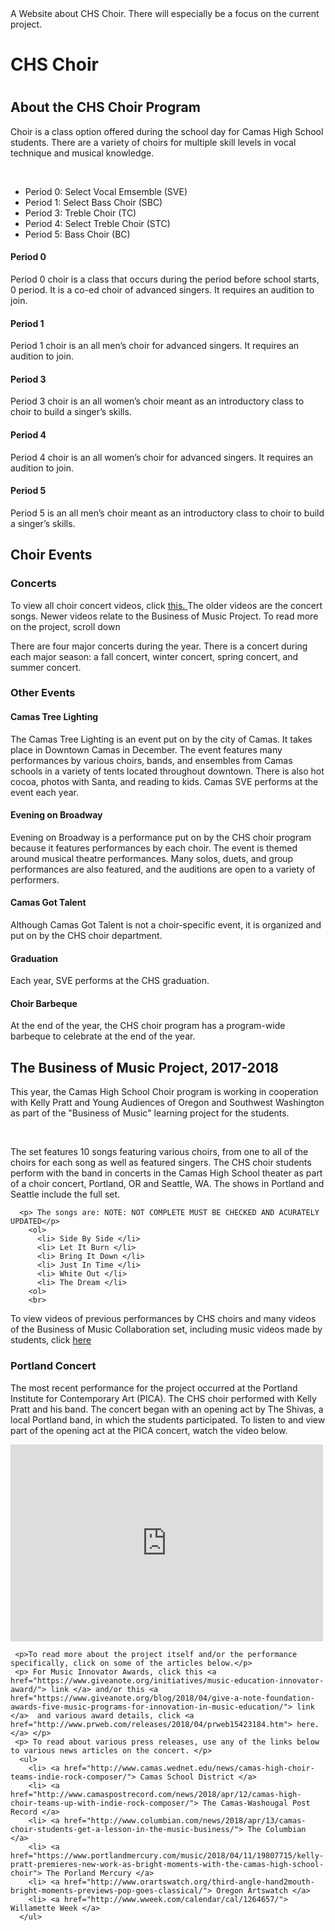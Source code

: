 <!DOCTYPEhtml>
<html>
  <commment> 
    <head> 
    <title>
    CHS Choir.
    </title>
      A Website about CHS Choir. There will especially be a focus on the current project.
    </head> 
  </comment>
  <body>
    
<h1>CHS Choir<h1>
  <h2>About the CHS Choir Program</h2>
    <p> Choir is a class option offered during the school day for Camas High School students. There are a variety of choirs for multiple skill levels in vocal technique and musical knowledge.</p> <br>
    <The choirs offered are:>
      <ul>
        <li> Period 0: Select Vocal Emsemble (SVE)</li>
        <li> Period 1: Select Bass Choir (SBC)</li>
        <li> Period 3: Treble Choir (TC)</li>
        <li> Period 4: Select Treble Choir (STC)</li>
        <li> Period 5: Bass Choir (BC)</li>
      </ul>  
     <h4> Period 0</h4>
      <p>Period 0 choir is a class that occurs during the period before school starts, 0 period. It is a co-ed choir of advanced singers. It requires an audition to join.</p>
    <h4> Period 1</h4>
      <p> Period 1 choir is an all men’s choir for advanced singers. It requires an audition to join.</p>
    <h4> Period 3</h4>
      <p>Period 3 choir is an all women’s choir meant as an introductory class to choir to build a singer’s skills.</p>
    <h4> Period 4</h4>
      <p>Period 4 choir is an all women’s choir for advanced singers. It requires an audition to join.</p>
    <h4> Period 5</h4>
      <p>Period 5 is an all men’s choir meant as an introductory class to choir to build a singer’s skills.</p>
      
      
  <h2>Choir Events</h2>
    <h3>Concerts</h3>
      <p>To view all choir concert videos, click <a href="https://www.youtube.com/channel/UC6Lb2xV-sxh-MuK6lnI0X3w/videos" target="_blank"> this. </a> The older videos are the concert songs. Newer videos relate to the Business of Music Project. To read more on the project, scroll down </p> 
      <p>There are four major concerts during the year. There is a concert during each major season: a fall concert, winter concert, spring concert, and summer concert.</p>
 <h3>Other Events</h3>
      <h4>Camas Tree Lighting</h4>
        <p>The Camas Tree Lighting is an event put on by the city of Camas. It takes place in Downtown Camas in December. The event features many performances by various choirs, bands, and ensembles from Camas schools in a variety of tents located throughout downtown. There is also hot cocoa, photos with Santa, and reading to kids. Camas SVE performs at the event each year.</p>
      <h4>Evening on Broadway</h4>
        <p>Evening on Broadway is a performance put on by the CHS choir program because it features performances by each choir. The event is themed around musical theatre performances. Many solos, duets, and group performances are also featured, and the auditions are open to a variety of performers.</p>
        <h4>Camas Got Talent</h4>
<p>Although Camas Got Talent is not a choir-specific event, it is organized and put on by the CHS choir department.</p>
        <h4>Graduation</h4>
          <p>Each year, SVE performs at the CHS graduation.</p>
       <h4>Choir Barbeque</h4>
         <p>At the end of the year, the CHS choir program has a program-wide barbeque to celebrate at the end of the year.</p>
         
         
 <h2>The Business of Music Project, 2017-2018</h2>
   <p>This year, the Camas High School Choir program is working in cooperation with Kelly Pratt and Young Audiences of Oregon and Southwest Washington as part of the "Business of Music" learning project for the students.</p> <br>
   <p>The set features 10 songs featuring various choirs, from one to all of the choirs for each song as well as featured singers. The CHS choir students perform with the band in concerts in the Camas High School theater as part of a choir concert, Portland, OR and Seattle, WA. The shows in Portland and Seattle include the full set.</p>
      
      <p> The songs are: NOTE: NOT COMPLETE MUST BE CHECKED AND ACURATELY UPDATED</p>
        <ol>
          <li> Side By Side </li>
          <li> Let It Burn </li>
          <li> Bring It Down </li>
          <li> Just In Time </li>
          <li> White Out </li>
          <li> The Dream </li>
        <ol>
        <br>
          
   <p>To view videos of previous performances by CHS choirs and many videos of the Business of Music Collaboration set, including music videos made by students, click <a href="https://www.youtube.com/channel/UC6Lb2xV-sxh-MuK6lnI0X3w/videos" target="_blank"> here </a> </p>
   <h3>Portland Concert</h3>
     <p>The most recent performance for the project occurred at the Portland Institute for Contemporary Art (PICA). The CHS choir performed with Kelly Pratt and his band. The concert began with an opening act by The Shivas, a local Portland band, in which the students participated. To listen to and view part of the opening act at the PICA concert, watch the video below.</p> 
      <iframe width="500" height="315" src="https://www.youtube.com/embed/uvHptmqPwdk" frameborder="0" allow="autoplay; encrypted-media" allowfullscreen></iframe>
     
     <p>To read more about the project itself and/or the performance specifically, click on some of the articles below.</p>
     <p> For Music Innovator Awards, click this <a href="https://www.giveanote.org/initiatives/music-education-innovator-award/"> link </a> and/or this <a href="https://www.giveanote.org/blog/2018/04/give-a-note-foundation-awards-five-music-programs-for-innovation-in-music-education/"> link </a>  and various award details, click <a href="http://www.prweb.com/releases/2018/04/prweb15423184.htm"> here. </a> </p>
     <p> To read about various press releases, use any of the links below to various news articles on the concert. </p>
      <ul>
        <li> <a href="http://www.camas.wednet.edu/news/camas-high-choir-teams-indie-rock-composer/"> Camas School District </a>
        <li> <a href="http://www.camaspostrecord.com/news/2018/apr/12/camas-high-choir-teams-up-with-indie-rock-composer/"> The Camas-Washougal Post Record </a>
        <li> <a href="http://www.columbian.com/news/2018/apr/13/camas-choir-students-get-a-lesson-in-the-music-business/"> The Columbian </a>
        <li> <a href="https://www.portlandmercury.com/music/2018/04/11/19807715/kelly-pratt-premieres-new-work-as-bright-moments-with-the-camas-high-school-choir"> The Porland Mercury </a>
        <li> <a href="http://www.orartswatch.org/third-angle-hand2mouth-bright-moments-previews-pop-goes-classical/"> Oregon Artswatch </a>
        <li> <a href="http://www.wweek.com/calendar/cal/1264657/"> Willamette Week </a>
      </ul>
      
  </body>    
</html>
